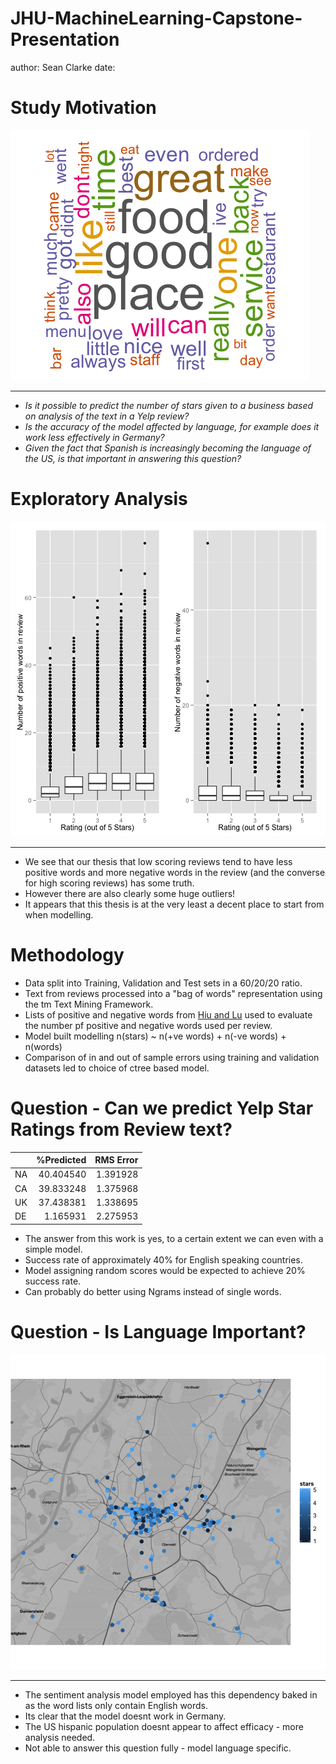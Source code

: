 JHU-MachineLearning-Capstone-Presentation
========================================================
author: Sean Clarke 
date: 

Study Motivation
========================================================
![Wordcloud from Test Data](WordCloud.png)
***

* _Is it possible to predict the number of stars given to a business based on analysis of the text in a Yelp review?_
* _Is the accuracy of the model affected by language, for example does it work less effectively in Germany?_ 
* _Given the fact that Spanish is increasingly becoming the language of the US, is that important in answering this question?_

Exploratory Analysis
========================================================

![plot of chunk unnamed-chunk-1](JHU-MachineLearning-Capstone-Presentation-figure/unnamed-chunk-1-1.png) 

***

* We see that our thesis that low scoring reviews tend to have less positive words and more negative words in the review (and the converse for high scoring reviews) has some truth.
* However there are also clearly some huge outliers!
* It appears that this thesis is at the very least a decent place to start from when modelling.

Methodology
========================================================

* Data split into Training, Validation and Test sets in a 60/20/20 ratio.
* Text from reviews processed into a "bag of words" representation using the tm Text Mining Framework.
* Lists of positive and negative words from [Hiu and Lu]( http://www.cs.uic.edu/~liub/FBS/sentiment-analysis.html) used to evaluate the number pf positive and negative words used per review.
* Model built modelling n(stars) ~ n(+ve words) + n(-ve words) + n(words)
* Comparison of in and out of sample errors using training and validation datasets led to choice of ctree based model.

Question - Can we predict Yelp Star Ratings from Review text?
========================================================


|   | %Predicted| RMS Error|
|:--|----------:|---------:|
|NA |  40.404540|  1.391928|
|CA |  39.833248|  1.375968|
|UK |  37.438381|  1.338695|
|DE |   1.165931|  2.275953|

* The answer from this work is yes, to a certain extent we can even with a simple model.
* Success rate of approximately 40% for English speaking countries.
* Model assigning random scores would be expected to achieve 20% success rate.
* Can probably do better using Ngrams instead of single words.

Question - Is Language Important?
========================================================

![plot of chunk unnamed-chunk-3](JHU-MachineLearning-Capstone-Presentation-figure/unnamed-chunk-3-1.png) 

***

* The sentiment analysis model employed has this dependency baked in as the word lists only contain English words.
* Its clear that the model doesnt work in Germany.
* The US hispanic population doesnt appear to affect efficacy - more analysis needed.
* Not able to answer this question fully - model language specific.

